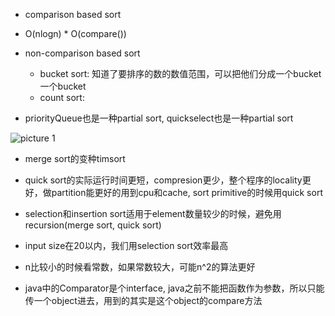 
- comparison based sort
 - O(nlogn) * O(compare())


- non-comparison based sort
    - bucket  sort:  知道了要排序的数的数值范围，可以把他们分成一个bucket一个bucket
    - count sort: 


- priorityQueue也是一种partial sort, quickselect也是一种partial sort


![picture 1](https://i.loli.net/2021/09/14/XirfycxMCVjhm28.png)  


- merge sort的变种timsort

- quick sort的实际运行时间更短，compresion更少，整个程序的locality更好，做partition能更好的用到cpu和cache, sort primitive的时候用quick sort


- selection和insertion sort适用于element数量较少的时候，避免用recursion(merge sort, quick sort)

- input size在20以内，我们用selection sort效率最高

- n比较小的时候看常数，如果常数较大，可能n^2的算法更好




- java中的Comparator是个interface, java之前不能把函数作为参数，所以只能传一个object进去，用到的其实是这个object的compare方法